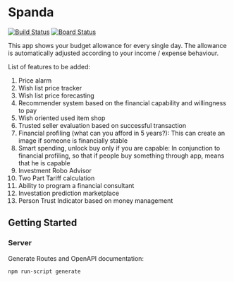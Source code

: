 # Spanda

[![Build Status](https://dev.azure.com/dinodime/Spanda/_apis/build/status/derzaarsad.Spanda?branchName=master)](https://dev.azure.com/dinodime/Spanda/_build/latest?definitionId=1&branchName=master)
[![Board Status](https://dev.azure.com/dinodime/b3c96a9a-f93a-4c09-a26b-825e5a3e7cbb/2e6fa13b-a05c-44b7-8f1a-40af07e1e510/_apis/work/boardbadge/c1c68657-e25f-4472-bf2b-0bfd3f02752e)](https://dev.azure.com/dinodime/b3c96a9a-f93a-4c09-a26b-825e5a3e7cbb/_boards/board/t/2e6fa13b-a05c-44b7-8f1a-40af07e1e510/Microsoft.RequirementCategory/)

This app shows your budget allowance for every single day. The allowance is automatically adjusted according to your income / expense behaviour.

List of features to be added:
1. Price alarm
2. Wish list price tracker
3. Wish list price forecasting
4. Recommender system based on the financial capability and willingness to pay
5. Wish oriented used item shop
6. Trusted seller evaluation based on successful transaction
7. Financial profiling (what can you afford in 5 years?): This can create an image if someone is financially stable
8. Smart spending, unlock buy only if you are capable: In conjunction to financial profiling, so that if people buy something through app, means that he is capable
9. Investment Robo Advisor
10. Two Part Tariff calculation
11. Ability to program a financial consultant
12. Investation prediction marketplace
13. Person Trust Indicator based on money management

## Getting Started

### Server

Generate Routes and OpenAPI documentation:

    npm run-script generate
